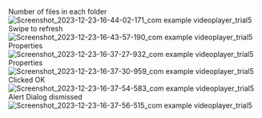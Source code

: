 Number of files in each folder
![Screenshot_2023-12-23-16-44-02-171_com example videoplayer_trial5](https://github.com/JiM35/Video-Player-trial-5/assets/48186310/77adf4fb-be26-4b5b-b484-04bd9bce5414)
Swipe to refresh
![Screenshot_2023-12-23-16-43-57-190_com example videoplayer_trial5](https://github.com/JiM35/Video-Player-trial-5/assets/48186310/f043b386-ed61-402c-b9c3-dfff140ca236)
Properties
![Screenshot_2023-12-23-16-37-27-932_com example videoplayer_trial5](https://github.com/JiM35/Video-Player-trial-5/assets/48186310/275262d5-28b3-4f66-b8e9-16478ee5de92)
Properties
![Screenshot_2023-12-23-16-37-30-959_com example videoplayer_trial5](https://github.com/JiM35/Video-Player-trial-5/assets/48186310/72f8e566-d5e3-41c6-b370-55921663bd9b)
Clicked OK
![Screenshot_2023-12-23-16-37-54-583_com example videoplayer_trial5](https://github.com/JiM35/Video-Player-trial-5/assets/48186310/28ef5763-b8ee-40f1-b53f-dac5359f7421)
Alert Dialog dismissed
![Screenshot_2023-12-23-16-37-56-515_com example videoplayer_trial5](https://github.com/JiM35/Video-Player-trial-5/assets/48186310/818df7be-cfd2-4c63-acd5-5980059fabf6)








